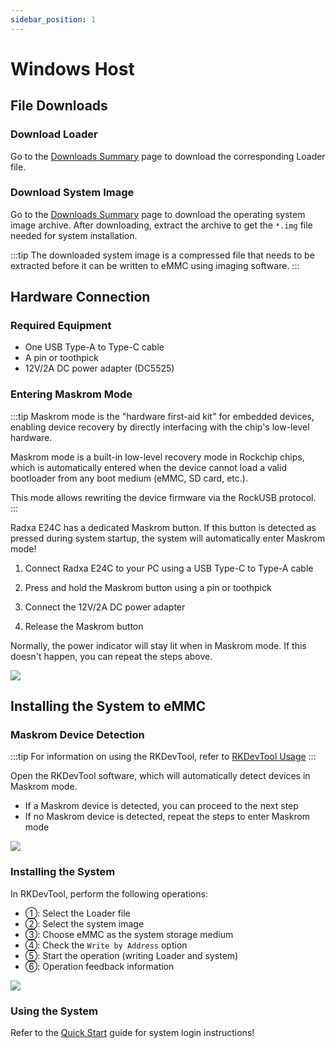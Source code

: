 ```yaml
---
sidebar_position: 1
---
```


# Windows Host

## File Downloads

### Download Loader

Go to the [Downloads Summary](../../../download) page to download the corresponding Loader file.

### Download System Image

Go to the [Downloads Summary](../../../download) page to download the operating system image archive. After downloading, extract the archive to get the `*.img` file needed for system installation.

:::tip
The downloaded system image is a compressed file that needs to be extracted before it can be written to eMMC using imaging software.
:::

## Hardware Connection

### Required Equipment

- One USB Type-A to Type-C cable
- A pin or toothpick
- 12V/2A DC power adapter (DC5525)

### Entering Maskrom Mode

:::tip
Maskrom mode is the "hardware first-aid kit" for embedded devices, enabling device recovery by directly interfacing with the chip's low-level hardware.

Maskrom mode is a built-in low-level recovery mode in Rockchip chips, which is automatically entered when the device cannot load a valid bootloader from any boot medium (eMMC, SD card, etc.).

This mode allows rewriting the device firmware via the RockUSB protocol.
:::

Radxa E24C has a dedicated Maskrom button. If this button is detected as pressed during system startup, the system will automatically enter Maskrom mode!

1. Connect Radxa E24C to your PC using a USB Type-C to Type-A cable

2. Press and hold the Maskrom button using a pin or toothpick

3. Connect the 12V/2A DC power adapter

4. Release the Maskrom button

Normally, the power indicator will stay lit when in Maskrom mode. If this doesn't happen, you can repeat the steps above.

<div style={{textAlign: 'left'}}>
  <img src="/img/e/e24c/e24c-maskrom.webp" style={{width: '80%', maxWidth: '700px'}} />
</div>

## Installing the System to eMMC

### Maskrom Device Detection

:::tip
For information on using the RKDevTool, refer to [RKDevTool Usage](./rkdevtool)
:::

Open the RKDevTool software, which will automatically detect devices in Maskrom mode.

- If a Maskrom device is detected, you can proceed to the next step
- If no Maskrom device is detected, repeat the steps to enter Maskrom mode

<div style={{textAlign: 'left'}}>
  <img src="/img/e/e24c/emmc-rkdevtool-06.webp" style={{width: '100%', maxWidth: '700'}} />
</div>

### Installing the System

In RKDevTool, perform the following operations:

- ①: Select the Loader file
- ②: Select the system image
- ③: Choose eMMC as the system storage medium
- ④: Check the `Write by Address` option
- ⑤: Start the operation (writing Loader and system)
- ⑥: Operation feedback information

<div style={{textAlign: 'left'}}>
  <img src="/img/e/e24c/emmc-rkdevtool-07.webp" style={{width: '100%', maxWidth: '700'}} />
</div>

### Using the System

Refer to the [Quick Start](../../introduction) guide for system login instructions!
